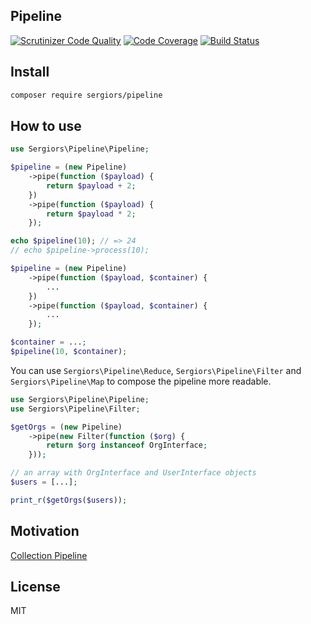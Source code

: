 Pipeline
--------
[![Scrutinizer Code Quality](https://scrutinizer-ci.com/g/sergiors/pipeline/badges/quality-score.png?b=master)](https://scrutinizer-ci.com/g/sergiors/pipeline/?branch=master)
[![Code Coverage](https://scrutinizer-ci.com/g/sergiors/pipeline/badges/coverage.png?b=master)](https://scrutinizer-ci.com/g/sergiors/pipeline/?branch=master)
[![Build Status](https://scrutinizer-ci.com/g/sergiors/pipeline/badges/build.png?b=master)](https://scrutinizer-ci.com/g/sergiors/pipeline/build-status/master)

Install
-------
```bash
composer require sergiors/pipeline
```

How to use
----------

```php
use Sergiors\Pipeline\Pipeline;

$pipeline = (new Pipeline)
    ->pipe(function ($payload) {
        return $payload + 2;
    })
    ->pipe(function ($payload) {
        return $payload * 2;
    });

echo $pipeline(10); // => 24
// echo $pipeline->process(10);
```

```php
$pipeline = (new Pipeline)
    ->pipe(function ($payload, $container) {
        ...
    })
    ->pipe(function ($payload, $container) {
        ...
    });

$container = ...;
$pipeline(10, $container);
```

You can use `Sergiors\Pipeline\Reduce`, `Sergiors\Pipeline\Filter` and `Sergiors\Pipeline\Map` to compose the pipeline more readable.

```php
use Sergiors\Pipeline\Pipeline;
use Sergiors\Pipeline\Filter;

$getOrgs = (new Pipeline)
    ->pipe(new Filter(function ($org) {
        return $org instanceof OrgInterface;
    }));

// an array with OrgInterface and UserInterface objects
$users = [...];

print_r($getOrgs($users));
```

Motivation
----------
[Collection Pipeline](http://martinfowler.com/articles/collection-pipeline/)


License
-------
MIT
